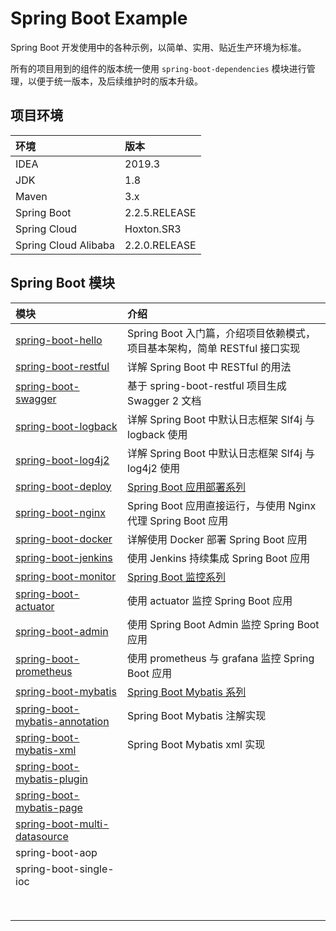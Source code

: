 # Spring Boot Example

Spring Boot 开发使用中的各种示例，以简单、实用、贴近生产环境为标准。

所有的项目用到的组件的版本统一使用 `spring-boot-dependencies` 模块进行管理，以便于统一版本，及后续维护时的版本升级。

## 项目环境

| 环境                 | 版本          |
| :-------------------- | :------------- |
| IDEA                 | 2019.3        |
| JDK                  | 1.8           |
| Maven                | 3.x           |
| Spring Boot          | 2.2.5.RELEASE |
| Spring Cloud         | Hoxton.SR3    |
| Spring Cloud Alibaba | 2.2.0.RELEASE |

## Spring Boot 模块

| 模块 | 介绍 |
| :--- | :--- |
| [spring-boot-hello]() | Spring Boot 入门篇，介绍项目依赖模式，项目基本架构，简单 RESTful 接口实现 |
| [spring-boot-restful]() | 详解 Spring Boot 中 RESTful 的用法 |
| [spring-boot-swagger]() | 基于 spring-boot-restful 项目生成 Swagger 2 文档 |
| [spring-boot-logback]() | 详解 Spring Boot 中默认日志框架 Slf4j 与 logback 使用 |
| [spring-boot-log4j2]() | 详解 Spring Boot 中默认日志框架 Slf4j 与 log4j2 使用 |
| [spring-boot-deploy]() | [Spring Boot 应用部署系列]() |
| [spring-boot-nginx]() | Spring Boot 应用直接运行，与使用 Nginx 代理 Spring Boot 应用 |
| [spring-boot-docker]() | 详解使用 Docker 部署 Spring Boot 应用 |
| [spring-boot-jenkins]() | 使用 Jenkins 持续集成 Spring Boot 应用 |
| [spring-boot-monitor]() | [Spring Boot 监控系列]() |
| [spring-boot-actuator]() | 使用 actuator 监控 Spring Boot 应用 |
| [spring-boot-admin]() | 使用 Spring Boot Admin 监控 Spring Boot 应用 |
| [spring-boot-prometheus]() | 使用 prometheus 与 grafana 监控 Spring Boot 应用 |
| [spring-boot-mybatis]() | [Spring Boot Mybatis 系列]() |
| [spring-boot-mybatis-annotation]() | Spring Boot Mybatis 注解实现 |
| [spring-boot-mybatis-xml]() | Spring Boot Mybatis xml 实现 |
| [spring-boot-mybatis-plugin]() | |
| [spring-boot-mybatis-page]() | |
| [spring-boot-multi-datasource]() | |
| spring-boot-aop | |
| spring-boot-single-ioc | |
|  | |
|  | |
|  | |
|  | |
|  | |
|  | |
|  | |
|  | |

